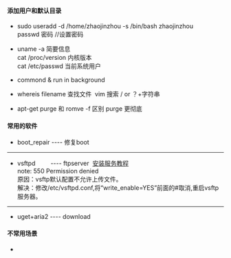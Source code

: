 
#### 添加用户和默认目录
* sudo useradd -d /home/zhaojinzhou -s /bin/bash zhaojinzhou  
  passwd 密码    //设置密码  

* uname -a 简要信息  
  cat /proc/version 内核版本  
  cat /etc/passwd 当前系统用户

* commond & run in background

* whereis filename 查找文件
  vim 搜索 / or ？+字符串
   
* apt-get purge 和 romve -f 区别 purge 更彻底

#### 常用的软件
* boot_repair    ---- 修复boot  

----  

* vsftpd         ---- ftpserver  [安装服务教程](https://jingyan.baidu.com/article/67508eb4d6c4fd9ccb1ce470.html)  
  note:
  550 Permission denied  
  原因：vsftp默认配置不允许上传文件。  
  解决：修改/etc/vsftpd.conf,将“write_enable=YES”前面的#取消,重启vsftp服务器。  

----

* uget+aria2     ---- download


#### 不常用场景

* 
